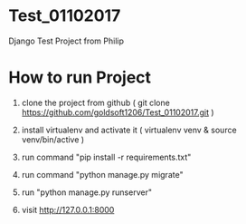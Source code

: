 # Test_01102017
Django Test Project from Philip

# How to run Project

1. clone the project from github
( git clone https://github.com/goldsoft1206/Test_01102017.git )

2. install virtualenv and activate it
( virtualenv venv & source venv/bin/active )

3. run command "pip install -r requirements.txt"

4. run command "python manage.py migrate"

5. run "python manage.py runserver"

6. visit http://127.0.0.1:8000

